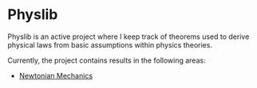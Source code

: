 # Physlib

Physlib is an active project where I keep track of theorems used to derive physical laws from basic assumptions within physics theories.

Currently, the project contains results in the following areas:
- [Newtonian Mechanics](https://github.com/cogrpar/Physlib/NewtonianMechanics)